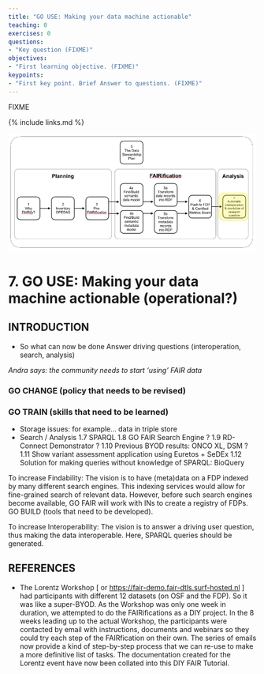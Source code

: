 ```yaml
---
title: "GO USE: Making your data machine actionable"
teaching: 0
exercises: 0
questions:
- "Key question (FIXME)"
objectives:
- "First learning objective. (FIXME)"
keypoints:
- "First key point. Brief Answer to questions. (FIXME)"
---
```

FIXME

{% include links.md %}

![FAIRification step 7](/fig/canonical-fairification-step7.png)

# 7. GO USE: Making your data machine actionable (operational?) 

## INTRODUCTION 

- So what can now be done Answer driving questions (interoperation, search, analysis)

*Andra says: the community needs to start ‘using’ FAIR data*

### GO CHANGE (policy that needs to be revised)


### GO TRAIN (skills that need to be learned) 

- Storage issues: for example… data in triple store  
- Search / Analysis
1.7 SPARQL
1.8 GO FAIR Search Engine ? 
1.9 RD-Connect Demonstrator ? 
1.10 Previous BYOD results: ONCO XL, DSM ? 
1.11 Show variant assessment application using Euretos + SeDEx
1.12 Solution for making queries without knowledge of SPARQL: BioQuery 

To increase Findability: 
The vision is to have (meta)data on a FDP indexed by many different search engines. This indexing services would allow for fine-grained search of relevant data. However, before such search engines become available, GO FAIR will work with INs to create a registry of FDPs. 
GO BUILD (tools that need to be developed).

To increase Interoperability:
The vision is to answer a driving user question, thus making the data interoperable. Here, SPARQL queries should be generated.



## REFERENCES

- The Lorentz Workshop [ or https://fair-demo.fair-dtls.surf-hosted.nl ] had participants with different 12 datasets (on OSF and the FDP). So it was like a super-BYOD. As the Workshop was only one week in duration, we attempted to do the FAIRifications as a DIY project. In the 8 weeks leading up to the actual Workshop, the participants were contacted by email with instructions, documents and webinars so they could try each step of the FAIRfication on their own. The series of emails now provide a kind of step-by-step process that we can re-use to make a more definitive list of tasks. The documentation created for the Lorentz event have now been collated into this DIY FAIR Tutorial.






